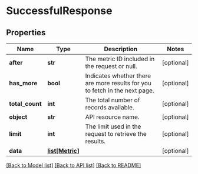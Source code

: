 # SuccessfulResponse

## Properties
Name | Type | Description | Notes
------------ | ------------- | ------------- | -------------
**after** | **str** | The metric ID included in the request or null. | [optional] 
**has_more** | **bool** | Indicates whether there are more results for you to fetch in the next page. | [optional] 
**total_count** | **int** | The total number of records available. | [optional] 
**object** | **str** | API resource name. | [optional] 
**limit** | **int** | The limit used in the request to retrieve the results. | [optional] 
**data** | [**list[Metric]**](Metric.md) |  | [optional] 

[[Back to Model list]](../README.md#documentation-for-models) [[Back to API list]](../README.md#documentation-for-api-endpoints) [[Back to README]](../README.md)


